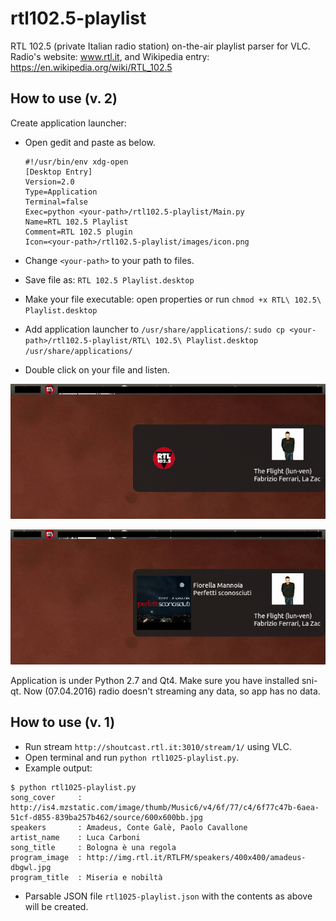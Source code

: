 # rtl102.5-playlist
RTL 102.5 (private Italian radio station) on-the-air playlist parser for VLC.
Radio's website: www.rtl.it, and Wikipedia entry: https://en.wikipedia.org/wiki/RTL_102.5

## How to use (v. 2)
Create application launcher:

- Open gedit and paste as below.

    ```
    #!/usr/bin/env xdg-open
    [Desktop Entry]
    Version=2.0
    Type=Application
    Terminal=false
    Exec=python <your-path>/rtl102.5-playlist/Main.py
    Name=RTL 102.5 Playlist
    Comment=RTL 102.5 plugin
    Icon=<your-path>/rtl102.5-playlist/images/icon.png
    ```
- Change `<your-path>` to your path to files.
- Save file as: `RTL 102.5 Playlist.desktop`
- Make your file executable: open properties or run `chmod +x RTL\ 102.5\ Playlist.desktop`
- Add application launcher to `/usr/share/applications/`: `sudo cp <your-path>/rtl102.5-playlist/RTL\ 102.5\ Playlist.desktop /usr/share/applications/`
- Double click on your file and listen.

![screen 1](images/screen1.png)

![screen 2](images/screen2.png)

Application is under Python 2.7 and Qt4.
Make sure you have installed sni-qt.
Now (07.04.2016) radio doesn't streaming any data, so app has no data.

## How to use (v. 1)
* Run stream `http://shoutcast.rtl.it:3010/stream/1/` using VLC.
* Open terminal and run `python rtl1025-playlist.py`.
* Example output:
```
$ python rtl1025-playlist.py 
song_cover     : http://is4.mzstatic.com/image/thumb/Music6/v4/6f/77/c4/6f77c47b-6aea-51cf-d855-839ba257b462/source/600x600bb.jpg
speakers       : Amadeus, Conte Galè, Paolo Cavallone
artist_name    : Luca Carboni
song_title     : Bologna è una regola
program_image  : http://img.rtl.it/RTLFM/speakers/400x400/amadeus-dbgwl.jpg
program_title  : Miseria e nobiltà
```
* Parsable JSON file `rtl1025-playlist.json` with the contents as above will be created.
